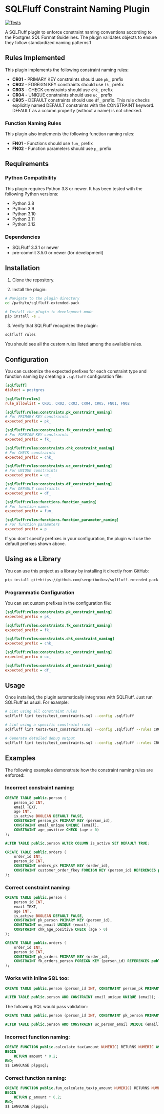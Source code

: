 # SQLFluff Constraint Naming Plugin

[![Tests](https://github.com/sergeiboikov/sqlfluff-extended-pack/actions/workflows/tests.yml/badge.svg)](https://github.com/sergeiboikov/sqlfluff-extended-pack/actions/workflows/tests.yml)

A SQLFluff plugin to enforce constraint naming conventions according to the Postgres SQL Format Guidelines. The plugin validates objects to ensure they follow standardized naming patterns.1

## Rules Implemented

This plugin implements the following constraint naming rules:

- **CR01** - PRIMARY KEY constraints should use `pk_` prefix
- **CR02** - FOREIGN KEY constraints should use `fk_` prefix
- **CR03** - CHECK constraints should use `chk_` prefix
- **CR04** - UNIQUE constraints should use `uc_` prefix
- **CR05** - DEFAULT constraints should use `df_` prefix. This rule checks explicitly named DEFAULT constraints with the CONSTRAINT keyword. DEFAULT as a column property (without a name) is not checked.

### Function Naming Rules

This plugin also implements the following function naming rules:

- **FN01** - Functions should use `fun_` prefix
- **FN02** - Function parameters should use `p_` prefix

## Requirements

### Python Compatibility

This plugin requires Python 3.8 or newer. It has been tested with the following Python versions:
- Python 3.8
- Python 3.9
- Python 3.10
- Python 3.11
- Python 3.12

### Dependencies

- SQLFluff 3.3.1 or newer
- pre-commit 3.5.0 or newer (for development)

## Installation

1. Clone the repository.

2. Install the plugin:

```bash
# Navigate to the plugin directory
cd /path/to/sqlfluff-extended-pack

# Install the plugin in development mode
pip install -e .
```

3. Verify that SQLFluff recognizes the plugin:

```bash
sqlfluff rules
```

You should see all the custom rules listed among the available rules.

## Configuration

You can customize the expected prefixes for each constraint type and function naming by creating a `.sqlfluff` configuration file:

```ini
[sqlfluff]
dialect = postgres

[sqlfluff:rules]
rule_allowlist = CR01, CR02, CR03, CR04, CR05, FN01, FN02

[sqlfluff:rules:constraints.pk_constraint_naming]
# For PRIMARY KEY constraints
expected_prefix = pk_

[sqlfluff:rules:constraints.fk_constraint_naming]
# For FOREIGN KEY constraints
expected_prefix = fk_

[sqlfluff:rules:constraints.chk_constraint_naming]
# For CHECK constraints
expected_prefix = chk_

[sqlfluff:rules:constraints.uc_constraint_naming]
# For UNIQUE constraints
expected_prefix = uc_

[sqlfluff:rules:constraints.df_constraint_naming]
# For DEFAULT constraints
expected_prefix = df_

[sqlfluff:rules:functions.function_naming]
# For function names
expected_prefix = fun_

[sqlfluff:rules:functions.function_parameter_naming]
# For function parameters
expected_prefix = p_
```

If you don't specify prefixes in your configuration, the plugin will use the default prefixes shown above.

## Using as a Library

You can use this project as a library by installing it directly from GitHub:

```bash
pip install git+https://github.com/sergeiboikov/sqlfluff-extended-pack.git
```

### Programmatic Configuration

You can set custom prefixes in the configuration file:
```ini
[sqlfluff:rules:constraints.pk_constraint_naming]
expected_prefix = pk_

[sqlfluff:rules:constraints.fk_constraint_naming]
expected_prefix = fk_

[sqlfluff:rules:constraints.chk_constraint_naming]
expected_prefix = chk_

[sqlfluff:rules:constraints.uc_constraint_naming]
expected_prefix = uc_

[sqlfluff:rules:constraints.df_constraint_naming]
expected_prefix = df_
```

## Usage

Once installed, the plugin automatically integrates with SQLFluff. Just run SQLFluff as usual.
For example:

```bash
# Lint using all constraint rules
sqlfluff lint tests/test_constraints.sql --config .sqlfluff

# Lint using a specific constraint rule
sqlfluff lint tests/test_constraints.sql --config .sqlfluff --rules CR01

# Generate detailed debug output
sqlfluff lint tests/test_constraints.sql --config .sqlfluff --rules CR01 -vvvv > debug.log
```

## Examples

The following examples demonstrate how the constraint naming rules are enforced:

### Incorrect constraint naming:

```sql
CREATE TABLE public.person (
    person_id INT,
    email TEXT,
    age INT,
    is_active BOOLEAN DEFAULT FALSE,
    CONSTRAINT person_pk PRIMARY KEY (person_id),
    CONSTRAINT email_unique UNIQUE (email),
    CONSTRAINT age_positive CHECK (age > 0)
);

ALTER TABLE public.person ALTER COLUMN is_active SET DEFAULT TRUE;

CREATE TABLE public.orders (
    order_id INT,
    person_id INT,
    CONSTRAINT orders_pk PRIMARY KEY (order_id),
    CONSTRAINT customer_order_fkey FOREIGN KEY (person_id) REFERENCES public.person(person_id)
);
```

### Correct constraint naming:

```sql
CREATE TABLE public.person (
    person_id INT,
    email TEXT,
    age INT,
    is_active BOOLEAN DEFAULT FALSE,
    CONSTRAINT pk_person PRIMARY KEY (person_id),
    CONSTRAINT uc_email UNIQUE (email),
    CONSTRAINT chk_age_positive CHECK (age > 0)
);

CREATE TABLE public.orders (
    order_id INT,
    person_id INT,
    CONSTRAINT pk_orders PRIMARY KEY (order_id),
    CONSTRAINT fk_orders_person FOREIGN KEY (person_id) REFERENCES public.person(person_id)
);
```

### Works with inline SQL too:

```sql
CREATE TABLE public.person (person_id INT, CONSTRAINT person_pk PRIMARY KEY (person_id)); -- Will flag the PRIMARY KEY constraint on public.person table

ALTER TABLE public.person ADD CONSTRAINT email_unique UNIQUE (email); -- Will flag the UNIQUE constraint on public.person table
```

The following SQL would pass validation:

```sql
CREATE TABLE public.person (person_id INT, CONSTRAINT pk_person PRIMARY KEY (person_id)); -- Correctly named PRIMARY KEY constraint

ALTER TABLE public.person ADD CONSTRAINT uc_person_email UNIQUE (email); -- Correctly named UNIQUE constraint
```

### Incorrect function naming:

```sql
CREATE FUNCTION public.calculate_tax(amount NUMERIC) RETURNS NUMERIC AS $$
BEGIN
    RETURN amount * 0.2;
END;
$$ LANGUAGE plpgsql;
```

### Correct function naming:

```sql
CREATE FUNCTION public.fun_calculate_tax(p_amount NUMERIC) RETURNS NUMERIC AS $$
BEGIN
    RETURN p_amount * 0.2;
END;
$$ LANGUAGE plpgsql;
```
